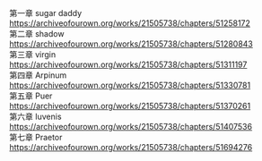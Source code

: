 第一章 sugar daddy https://archiveofourown.org/works/21505738/chapters/51258172                                                     
第二章 shadow https://archiveofourown.org/works/21505738/chapters/51280843                                                                
第三章 virgin https://archiveofourown.org/works/21505738/chapters/51311197                                                               
第四章 Arpinum https://archiveofourown.org/works/21505738/chapters/51330781                                                               
第五章 Puer https://archiveofourown.org/works/21505738/chapters/51370261                                                               
第六章 Iuvenis https://archiveofourown.org/works/21505738/chapters/51407536                                                              
第七章 Praetor https://archiveofourown.org/works/21505738/chapters/51694276
